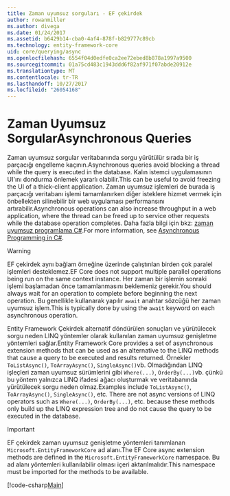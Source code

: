```yaml
---
title: Zaman uyumsuz sorguları - EF çekirdek
author: rowanmiller
ms.author: divega
ms.date: 01/24/2017
ms.assetid: b6429b14-cba0-4af4-878f-b829777c89cb
ms.technology: entity-framework-core
uid: core/querying/async
ms.openlocfilehash: 6554f04d0edfe0ca2ee72ebed8b878a1997a9500
ms.sourcegitcommit: 01a75cd483c1943ddd6f82af971f07abde20912e
ms.translationtype: MT
ms.contentlocale: tr-TR
ms.lasthandoff: 10/27/2017
ms.locfileid: "26054168"
---
```

# <a name="asynchronous-queries"></a><span data-ttu-id="a6322-102">Zaman Uyumsuz Sorgular</span><span class="sxs-lookup"><span data-stu-id="a6322-102">Asynchronous Queries</span></span>

<span data-ttu-id="a6322-103">Zaman uyumsuz sorgular veritabanında sorgu yürütülür sırada bir iş parçacığı engelleme kaçının.</span><span class="sxs-lookup"><span data-stu-id="a6322-103">Asynchronous queries avoid blocking a thread while the query is executed in the database.</span></span> <span data-ttu-id="a6322-104">Kalın istemci uygulamasının UI'ını dondurma önlemek yararlı olabilir.</span><span class="sxs-lookup"><span data-stu-id="a6322-104">This can be useful to avoid freezing the UI of a thick-client application.</span></span> <span data-ttu-id="a6322-105">Zaman uyumsuz işlemleri de burada iş parçacığı veritabanı işlemi tamamlanırken diğer isteklere hizmet vermek için önbellekten silinebilir bir web uygulaması performansını artırabilir.</span><span class="sxs-lookup"><span data-stu-id="a6322-105">Asynchronous operations can also increase throughput in a web application, where the thread can be freed up to service other requests while the database operation completes.</span></span> <span data-ttu-id="a6322-106">Daha fazla bilgi için bkz: [zaman uyumsuz programlama C#](https://docs.microsoft.com/dotnet/csharp/async).</span><span class="sxs-lookup"><span data-stu-id="a6322-106">For more information, see [Asynchronous Programming in C#](https://docs.microsoft.com/dotnet/csharp/async).</span></span>

> [!WARNING]  
> <span data-ttu-id="a6322-107">EF çekirdek aynı bağlam örneğine üzerinde çalıştırılan birden çok paralel işlemleri desteklemez.</span><span class="sxs-lookup"><span data-stu-id="a6322-107">EF Core does not support multiple parallel operations being run on the same context instance.</span></span> <span data-ttu-id="a6322-108">Her zaman bir işlemin sonraki işlemi başlamadan önce tamamlanmasını beklemeniz gerekir.</span><span class="sxs-lookup"><span data-stu-id="a6322-108">You should always wait for an operation to complete before beginning the next operation.</span></span> <span data-ttu-id="a6322-109">Bu genellikle kullanarak yapılır `await` anahtar sözcüğü her zaman uyumsuz işlem.</span><span class="sxs-lookup"><span data-stu-id="a6322-109">This is typically done by using the `await` keyword on each asynchronous operation.</span></span>

<span data-ttu-id="a6322-110">Entity Framework Çekirdek alternatif döndürülen sonuçları ve yürütülecek sorgu neden LINQ yöntemler olarak kullanılan zaman uyumsuz genişletme yöntemleri sağlar.</span><span class="sxs-lookup"><span data-stu-id="a6322-110">Entity Framework Core provides a set of asynchronous extension methods that can be used as an alternative to the LINQ methods that cause a query to be executed and results returned.</span></span> <span data-ttu-id="a6322-111">Örnekler `ToListAsync()`, `ToArrayAsync()`, `SingleAsync()`vb. Olmadığından LINQ işleçleri zaman uyumsuz sürümlerini gibi `Where(...)`, `OrderBy(...)`vb. çünkü bu yöntem yalnızca LINQ ifadesi ağacı oluşturmak ve veritabanında yürütülecek sorgu neden olmaz.</span><span class="sxs-lookup"><span data-stu-id="a6322-111">Examples include `ToListAsync()`, `ToArrayAsync()`, `SingleAsync()`, etc. There are not async versions of LINQ operators such as `Where(...)`, `OrderBy(...)`, etc. because these methods only build up the LINQ expression tree and do not cause the query to be executed in the database.</span></span>

> [!IMPORTANT]  
> <span data-ttu-id="a6322-112">EF çekirdek zaman uyumsuz genişletme yöntemleri tanımlanan `Microsoft.EntityFrameworkCore` ad alanı.</span><span class="sxs-lookup"><span data-stu-id="a6322-112">The EF Core async extension methods are defined in the `Microsoft.EntityFrameworkCore` namespace.</span></span> <span data-ttu-id="a6322-113">Bu ad alanı yöntemleri kullanılabilir olması içeri aktarılmalıdır.</span><span class="sxs-lookup"><span data-stu-id="a6322-113">This namespace must be imported for the methods to be available.</span></span>

[!code-csharp[Main](../../../samples/core/Querying/Querying/Async/Sample.cs#Sample)]
